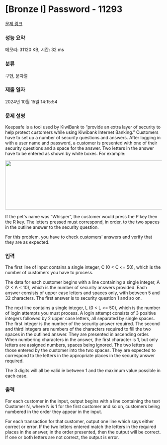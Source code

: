 # [Bronze I] Password - 11293 

[문제 링크](https://www.acmicpc.net/problem/11293) 

### 성능 요약

메모리: 31120 KB, 시간: 32 ms

### 분류

구현, 문자열

### 제출 일자

2024년 10월 15일 14:15:54

### 문제 설명

<p>Keepsafe is a tool used by KiwiBank to “provide an extra layer of security to help protect customers while using Kiwibank Internet Banking.” Customers have to set up a number of security questions and answers. After logging in with a user name and password, a customer is presented with one of their security questions and a space for the answer. Two letters in the answer have to be entered as shown by white boxes. For example:</p>

<p style="text-align: center;"><img alt="" src="https://onlinejudgeimages.s3-ap-northeast-1.amazonaws.com/problem/11293/1.png" style="height:157px; width:671px"></p>

<p>If the pet's name was “Whisper”, the customer would press the P key then the R key. The letters pressed must correspond, in order, to the two spaces in the outline answer to the security question.</p>

<p>For this problem, you have to check customers' answers and verify that they are as expected.</p>

### 입력 

 <p>The first line of input contains a single integer, C (0 < C <= 50), which is the number of customers you have to process.</p>

<p>The data for each customer begins with a line containing a single integer, A (2 < A < 10), which is the number of security answers provided. Each answer consists of upper case letters and spaces only, with between 5 and 32 characters. The first answer is to security question 1 and so on.</p>

<p>The next line contains a single integer, L (0 < L <= 50), which is the number of login attempts you must process. A login attempt consists of 3 positive integers followed by 2 upper case letters, all separated by single spaces. The first integer is the number of the security answer required. The second and third integers are numbers of the characters required to fill the two spaces in the outlined answer. They are presented in ascending order. When numbering characters in the answer, the first character is 1, but only letters are assigned numbers, spaces being ignored. The two letters are those entered by the customer into the two spaces. They are expected to correspond to the letters in the appropriate places in the security answer required.</p>

<p>The 3 digits will all be valid ie between 1 and the maximum value possible in each case.</p>

### 출력 

 <p>For each customer in the input, output begins with a line containing the text Customer N, where N is 1 for the first customer and so on, customers being numbered in the order they appear in the input.</p>

<p>For each transaction for that customer, output one line which says either correct or error. If the two letters entered match the letters in the required places in the answer, in the order presented, then the output will be correct. If one or both letters are not correct, the output is error.</p>

